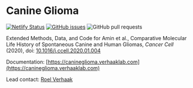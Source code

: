 # Canine Glioma

[![Netlify Status](https://api.netlify.com/api/v1/badges/d876e730-e6a6-40e1-bbbd-50c8b215c429/deploy-status)](https://app.netlify.com/sites/canineglioma/deploys)  [![GitHub issues](https://img.shields.io/github/issues/TheJacksonLaboratory/canineglioma)](https://github.com/TheJacksonLaboratory/canineglioma/issues)  ![GitHub pull requests](https://img.shields.io/github/issues-pr/TheJacksonLaboratory/canineglioma)

Extended Methods, Data, and Code for Amin et al., Comparative Molecular Life History of Spontaneous Canine and Human Gliomas, *Cancer Cell* (2020), doi: [10.1016/j.ccell.2020.01.004](https://doi.org/10.1016/j.ccell.2020.01.004)

Documentation: [https://canineglioma.verhaaklab.com](https://canineglioma.verhaaklab.com)

Lead contact: [Roel Verhaak](https://verhaaklab.com/contact)
